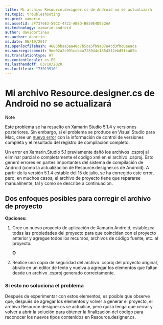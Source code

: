 ```yaml
---
title: Mi archivo Resource.designer.cs de Android no se actualizará
ms.topic: troubleshooting
ms.prod: xamarin
ms.assetid: 3F7376E3-59CC-4722-AEED-BB50E4D952AA
ms.technology: xamarin-android
author: davidortinau
ms.author: daortin
ms.date: 06/19/2017
ms.openlocfilehash: 4683bbaa5aa48c7b5de5fb9a87a4cd3fbc0aeada
ms.sourcegitcommit: 9ee02a2c091ccb4a728944c1854312ebd51ca05b
ms.translationtype: HT
ms.contentlocale: es-ES
ms.lasthandoff: 03/10/2020
ms.locfileid: "73019510"
---
```

# <a name="my-android-resourcedesignercs-file-will-not-update"></a>Mi archivo Resource.designer.cs de Android no se actualizará

> [!NOTE]
> Este problema se ha resuelto en Xamarin Studio 5.1.4 y versiones posteriores. Sin embargo, si el problema se produce en Visual Studio para Mac, cree un [nuevo error](~/cross-platform/troubleshooting/questions/howto-file-bug.md) con la información de control de versiones completa y el resultado del registro de compilación completo.

Un error en Xamarin.Studio 5.1 previamente dañó los archivos .csproj al eliminar parcial o completamente el código xml en el archivo .csproj. Esto generó errores en partes importantes del sistema de compilación de Android (como la actualización de Resource.designer.cs de Android). A partir de la versión 5.1.4 estable del 15 de julio, se ha corregido este error, pero, en muchos casos, el archivo de proyecto tiene que repararse manualmente, tal y como se describe a continuación.

## <a name="two-possible-approaches-to-fixing-up-the-project-file"></a>Dos enfoques posibles para corregir el archivo de proyecto

**Opciones:**

1. Cree un nuevo proyecto de aplicación de Xamarin.Android, establezca todas las propiedades del proyecto para que coincidan con el proyecto anterior y agregue todos los recursos, archivos de código fuente, etc. al proyecto.

   **O**

2. Realice una copia de seguridad del archivo .csproj del proyecto original, ábralo en un editor de texto y vuelva a agregar los elementos que faltan desde un archivo .csproj generado correctamente.

### <a name="if-this-does-not-solve-the-problem"></a>Si esto no soluciona el problema

Después de experimentar con estos elementos, es posible que observe que, después de agregar los elementos y volver a generar el proyecto, el archivo Resource.designer.cs se actualice, pero quizá tenga que cerrar y volver a abrir la solución para obtener la finalización del código para reconocer los nuevos tipos contenidos en Resource.designer.cs. 
